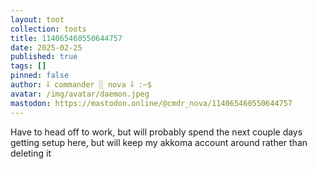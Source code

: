 ```yaml
---
layout: toot
collection: toots
title: 114065460550644757
date: 2025-02-25
published: true
tags: []
pinned: false
author: ⸸ commander ░ nova ⸸ :~$
avatar: /img/avatar/daemon.jpeg
mastodon: https://mastodon.online/@cmdr_nova/114065460550644757
---
```


Have to head off to work, but will probably spend the next couple days getting setup here, but will keep my akkoma account around rather than deleting it
